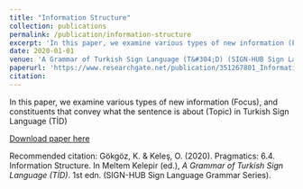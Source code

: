 ```yaml
---
title: "Information Structure"
collection: publications
permalink: /publication/information-structure
excerpt: 'In this paper, we examine various types of new information (Focus), and constituents that convey what the sentence is about (Topic) in Turkish Sign Language (T&#304;D)'
date: 2020-01-01
venue: 'A Grammar of Turkish Sign Language (T&#304;D) (SIGN-HUB Sign Language Grammar Series)'
paperurl: 'https://www.researchgate.net/publication/351267801_Information_Structure'
citation: 
---
```

In this paper, we examine various types of new information (Focus), and constituents that convey what the sentence is about (Topic) in Turkish Sign Language (T&#304;D)

[Download paper here](https://kelesonur.github.io/folder/informationstructure.pdf)

Recommended citation: G&ouml;kg&ouml;z, K. &amp; Kele&#351;, O. (2020). Pragmatics: 6.4. Information Structure. In Meltem Kelepir (ed.), <i>A Grammar of Turkish Sign Language (T&#304;D)</i>. 1st edn. (SIGN-HUB Sign Language Grammar Series).
